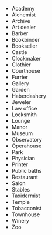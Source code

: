 
* Academy
* Alchemist
* Archive
* Art dealer
* Barber
* Bookbinder
* Bookseller
* Castle
* Clockmaker
* Clothier
* Courthouse
* Furrier
* Gallery
* Garden
* Haberdashery
* Jeweler
* Law office
* Locksmith
* Lounge
* Manor
* Museum
* Observatory
* Operahouse
* Park
* Physician
* Printer
* Public baths
* Restaurant
* Salon
* Stables
* Taxidermist
* Temple
* Tobacconist
* Townhouse
* Winery
* Zoo